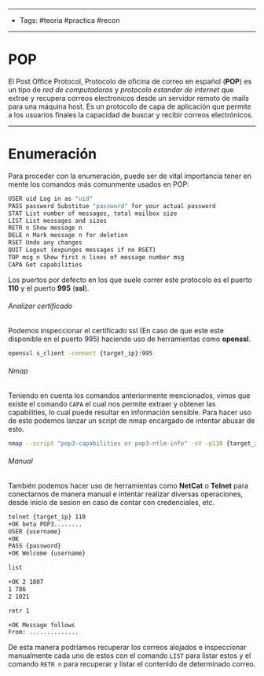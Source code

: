 -----
- Tags: #teoria #practica #recon 
-----
# POP

El Post Office Protocol, Protocolo de oficina de correo en español (**POP**) es un tipo de *red de computadoras* y *protocolo estandar de internet* que extrae y recupera correos electronicos desde un servidor remoto de mails para una máquina host. Es un protocolo de capa de aplicación que permite a los usuarios finales la capacidad de buscar y recibir correos electrónicos. 

-----
# Enumeración 

Para proceder con la enumeración, puede ser de vital importancia tener en mente los comandos más comunmente usados en POP:

```bash
USER uid Log in as "uid"
PASS password Substitue "password" for your actual password
STAT List number of messages, total mailbox size
LIST List messages and sizes
RETR n Show message n
DELE n Mark message n for deletion
RSET Undo any changes
QUIT Logout (expunges messages if no RSET)
TOP msg n Show first n lines of message number msg
CAPA Get capabilities
```

Los puertos por defecto en los que suele correr este protocolo es el puerto **110** y el puerto **995** (**ssl**).
###### Analizar certificado

Podemos inspeccionar el certificado ssl (En caso de que este este disponible en el puerto 995) haciendo uso de herramientas como **openssl**.

```bash
openssl s_client -connect {target_ip}:995 
```
###### Nmap

Teniendo en cuenta los comandos anteriormente mencionados, vimos que existe el comando `CAPA` el cual nos permite extraer y obtener las capabilities, lo cual puede resultar en información sensible. Para hacer uso de esto podemos lanzar un script de nmap encargado de intentar abusar de esto.

```bash
nmap --script "pop3-capabilities or pop3-ntlm-info" -sV -p110 {target_ip}
```
###### Manual

También podemos hacer uso de herramientas como **NetCat** o **Telnet** para conectarnos de manera manual e intentar realizar diversas operaciones, desde inicio de sesion en caso de contar con credenciales, etc.

```bash
telnet {target_ip} 110
+OK beta POP3........
USER {username}
+OK
PASS {password}
+OK Welcome {username}

list

+OK 2 1807
1 786
2 1021

retr 1

+OK Message follows
From: ..............
```

De esta manera podríamos recuperar los correos alojados e inspeccionar manualmente cada uno de estos con el comando `LIST` para listar estos y el comando `RETR n` para recuperar y listar el contenido de determinado correo.
